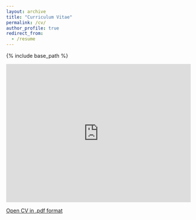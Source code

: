 ```yaml
---
layout: archive
title: "Curriculum Vitae"
permalink: /cv/
author_profile: true
redirect_from:
  - /resume
---
```


{% include base_path %}

<embed src="https://drive.google.com/viewerng/viewer?embedded=true&url=https://camerontracy.github.io/files/CV_16_Feb_24.pdf" width="500" height="375">

[Open CV in .pdf format](https://camerontracy.github.io/files/CV_10_Oct_24.pdf)
